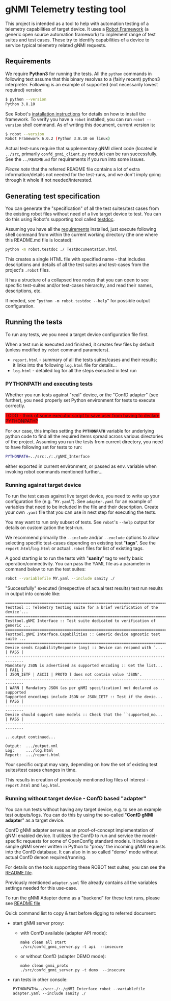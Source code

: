 # gNMI Telemetry testing tool

This project is intended as a tool to help with automation testing of a telemetry capabilities of target device.
It uses a [Robot Framework](https://robotframework.org/) (a generic open source automation framework) to implement range of test suites and
test cases. These try to identify capabilities of a device to service typical telemetry related gNMI requests.

## Requirements

We require **Python3** for running the tests. All the `python` commands in following text assume that this binary resolves to a (fairly recent) python3 interpreter. Following is an example of supported (not necessarily lowest required) version:

```bash
$ python --version
Python 3.8.10
```

See Robot's [installation instructions](https://robotframework.org/robotframework/latest/RobotFrameworkUserGuide.html#installation-instructions) for details on how to install the framework. To verify you have a `robot` installed, you can run `robot --version` shell command. As of writing this document, current version is:

```bash
$ robot --version
Robot Framework 6.0.2 (Python 3.8.10 on linux)
```

Actual test-runs require that supplementary gNMI client code (located in `../src`, primarily `confd_gnmi_client.py` module) can be run successfully. See the `../README.md` for requirements if you run into some issues.

*Please note* that the referred README file contains a lot of extra information/details not needed for the test-runs, and we don't imply going through it whole if not needed/interested.

## Generating test specification

You can generate the "specification" of all the test suites/test cases from
the existing robot files without need of a live target device to test.
You can do this using Robot's supporting tool called [testdoc](https://robotframework.org/robotframework/latest/RobotFrameworkUserGuide.html#test-data-documentation-tool-testdoc).

Assuming you have all the [requirements](#requirements) installed, just execute following shell command from within the current working directory (the one where this README.md file is located):

```bash
python -m robot.testdoc ./ TestDocumentation.html
```

This creates a single HTML file with specified name - that includes descriptions and details of all the test suites and test-cases from the project's `.robot` files.

It has a structure of a collapsed tree nodes that you can open to see specific test-suites and/or test-cases hierarchy, and read their names, descriptions, etc.

If needed, see "`python -m robot.testdoc --help`" for possible output configuration.

## Running the tests

To run any tests, we you need a target device configuration file first.

When a test run is executed and finished, it creates few files by default (unless modified by `robot` command parameters).
- `report.html` - summary of all the tests suites/cases and their results;<br/>
    it links into the following `log.html` file for details...
- `log.html` - detailed log for all the steps executed in test run

### PYTHONPATH and executing tests

Whether you run tests against "real" device, or the "ConfD adapter" (see further), you need properly set Python environment for tests to execute correctly.

<span style="background-color:red">TODO - think of some executor script to save user from having to declare PYTHONPATH?</span>

For our case, this implies setting the **`PYTHONPATH`** variable for underlying python code to find all the required items spread across various directories of the project. Assuming you run the tests from current directory, you need to have following set for tests to run:

```bash
PYTHONPATH=../src:./:./gNMI_Interface
```

either exported in current environment, or passed as env. variable when invoking robot commands mentioned further...

### Running against target device

To run the test cases against live target device, you need to write up your configuration file (e.g. "`MY.yaml`"). See `adapter.yaml` for an example of variables that need to be included in the file and their description. Create your own `.yaml` file that you can use in next step for executing the tests.

You may want to run only subset of tests. See `robot`'s `--help` output for details on customization the test-run.

We recommend primarily the `--include` and/or `--exclude` options to allow selecting specific test-cases depending on existing test "**tags**". See the `report.html`/`log.html` or actual `.robot` files  for list of existing tags.

A good starting is to run the tests with "**sanity**" tag to verify basic operation/connectivity. You can pass the YAML file as a parameter in command below to run the test suites:

```bash
robot --variablefile MY.yaml --include sanity ./
```

"Successfully" executed (irrespective of actual test results) test run results in output into console like:

```text
==============================================================================
Testtool :: Telemetry testing suite for a brief verification of the device'...
==============================================================================
Testtool.gNMI Interface :: Test suite dedicated to verification of generic ...
==============================================================================
Testtool.gNMI Interface.Capabilities :: Generic device agnostic test suite ...
==============================================================================
Device sends CapabilityResponse (any) :: Device can respond with `... | PASS |
------------------------------------------------------------------------------
Mandatory JSON is advertised as supported encoding :: Get the list... | FAIL |
[ JSON_IETF | ASCII | PROTO ] does not contain value 'JSON'.
------------------------------------------------------------------------------
[ WARN ] Mandatory JSON (as per gNMI specification) not declared as supported
Supported encodings include JSON or JSON_IETF :: Test if the devic... | PASS |
------------------------------------------------------------------------------
Device should support some models :: Check that the ``supported_mo... | PASS |
------------------------------------------------------------------------------

...output continued...

Output:  .../output.xml
Log:     .../log.html
Report:  .../report.html
```

Your specific output may vary, depending on how the set of existing test suites/test cases changes in time.

This results in creation of previously mentioned log files of interest - `report.html` and `log.html`.

### Running without target device - ConfD based "adapter"

You can run tests without having any target device, e.g. to see an example test outputs/logs. You can do this by using the so-called "**ConfD gNMI adapter**" as a target device.

ConfD gNMI adapter serves as an proof-of-concept implementation of gNMI enabled device. It utilizes the ConfD to run and service the model-specific requests for some of OpenConfig standard models. It includes a simple gNMI server written in Python to "proxy' the incoming gNMI requests into the ConfD database. It can also in in so called "demo" mode without actual ConfD demon required/running.

For details on the tools supporting these ROBOT test suites, you can see the [README file](../docs/ConfD_gNMI_adapter.adoc).

Previously mentioned `adapter.yaml` file already contains all the variables settings needed for this use-case.

To run the gNMI Adapter demo as a "backend" for these test runs, please see [README file](../docs/ConfD_gNMI_adapter.adoc#Running_gNMI_Adapter_demo)

Quick command list to copy & test before digging to referred document:

- start gNMI server proxy:

  - with ConfD available (adapter API mode):
    ```
    make clean all start
    ./src/confd_gnmi_server.py -t api  --insecure
    ```

  - or without ConfD (adapter DEMO mode):
    ```
    make clean gnmi_proto
    ./src/confd_gnmi_server.py -t demo  --insecure
    ```
- run tests in other console:

    ```
    PYTHONPATH=../src:./:./gNMI_Interface robot --variablefile adapter.yaml --include sanity ./
    ```
